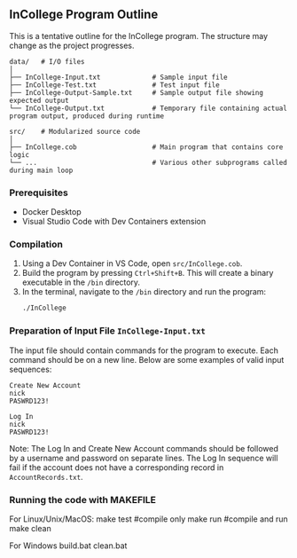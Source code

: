 ## InCollege Program Outline

This is a tentative outline for the InCollege program. The structure may change as the project progresses.

```
data/   # I/O files
│
├── InCollege-Input.txt             # Sample input file
├── InCollege-Test.txt              # Test input file
├── InCollege-Output-Sample.txt     # Sample output file showing expected output
└── InCollege-Output.txt            # Temporary file containing actual program output, produced during runtime

src/    # Modularized source code
│
├── InCollege.cob                   # Main program that contains core logic
└── ...                             # Various other subprograms called during main loop
```

### Prerequisites

- Docker Desktop
- Visual Studio Code with Dev Containers extension

### Compilation

1. Using a Dev Container in VS Code, open `src/InCollege.cob`.
2. Build the program by pressing `Ctrl+Shift+B`.
    This will create a binary executable in the `/bin` directory.
3. In the terminal, navigate to the `/bin` directory and run the program:
    ```sh
    ./InCollege
    ```

### Preparation of Input File `InCollege-Input.txt`

The input file should contain commands for the program to execute. Each command should be on a new line. Below are some examples of valid input sequences:
```
Create New Account
nick
PASWRD123!
```
```
Log In
nick
PASWRD123!
```

Note: The Log In and Create New Account commands should be followed by a username and password on separate lines. The Log In sequence will fail if the account does not have a corresponding record in `AccountRecords.txt`.

### Running the code with MAKEFILE
For Linux/Unix/MacOS:
make test #compile only
make run #compile and run
make clean

For Windows
build.bat
clean.bat